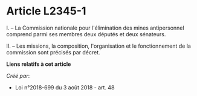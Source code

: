 # Article L2345-1

I. – La Commission nationale pour l'élimination des mines antipersonnel comprend parmi ses membres deux députés et deux
sénateurs.

II. – Les missions, la composition, l'organisation et le fonctionnement de la commission sont précisés par décret.

**Liens relatifs à cet article**

_Créé par_:

  - Loi n°2018-699 du 3 août 2018 - art. 48
